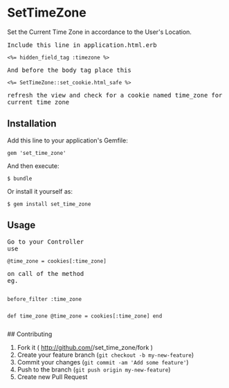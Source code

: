 # SetTimeZone

Set the Current Time Zone in accordance to the User's Location.

<pre>Include this line in application.html.erb 
</pre>
<code><%= hidden_field_tag :timezone %>
</code>
<pre>
And before the body tag place this
</pre>
<code><%= SetTimeZone::set_cookie.html_safe %>
</code><pre>
refresh the view and check for a cookie named time_zone for users current time zone
</pre>
## Installation

Add this line to your application's Gemfile:

    gem 'set_time_zone'

And then execute:

    $ bundle

Or install it yourself as:

    $ gem install set_time_zone

## Usage
<pre>
Go to your Controller
use </pre>
<code>@time_zone = cookies[:time_zone]</code>
<pre>on call of the method
eg.</pre>
<code>
before_filter :time_zone

def time_zone
@time_zone = cookies[:time_zone]
end

</code>
## Contributing

1. Fork it ( http://github.com/<my-github-username>/set_time_zone/fork )
2. Create your feature branch (`git checkout -b my-new-feature`)
3. Commit your changes (`git commit -am 'Add some feature'`)
4. Push to the branch (`git push origin my-new-feature`)
5. Create new Pull Request
